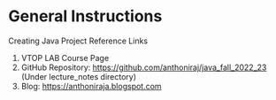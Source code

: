 # General Instructions
Creating Java Project Reference Links
1. VTOP LAB Course Page
2. GitHub Repository: https://github.com/anthoniraj/java_fall_2022_23
    (Under lecture_notes directory)
3. Blog: https://anthoniraja.blogspot.com
